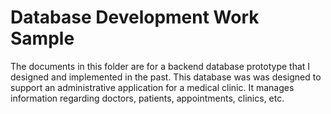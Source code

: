 # Database Development Work Sample

The documents in this folder are for a backend database prototype that I designed and implemented in the past. This database was was designed to support an administrative application for a medical clinic. It manages information regarding doctors, patients, appointments, clinics, etc.